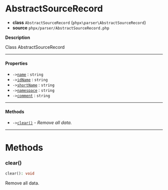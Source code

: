 # AbstractSourceRecord

- **class** `AbstractSourceRecord` (`phpx\parser\AbstractSourceRecord`)
- **source** `phpx/parser/AbstractSourceRecord.php`

**Description**

Class AbstractSourceRecord

---

#### Properties

- `->`[`name`](#prop-name) : `string`
- `->`[`idName`](#prop-idname) : `string`
- `->`[`shortName`](#prop-shortname) : `string`
- `->`[`namespace`](#prop-namespace) : `string`
- `->`[`comment`](#prop-comment) : `string`

---

#### Methods

- `->`[`clear()`](#method-clear) - _Remove all data._

---
# Methods

<a name="method-clear"></a>

### clear()
```php
clear(): void
```
Remove all data.